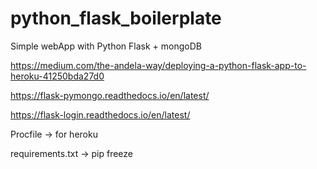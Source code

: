 # python_flask_boilerplate
Simple webApp with Python Flask + mongoDB


https://medium.com/the-andela-way/deploying-a-python-flask-app-to-heroku-41250bda27d0

https://flask-pymongo.readthedocs.io/en/latest/

https://flask-login.readthedocs.io/en/latest/

Procfile -> for heroku

requirements.txt -> pip freeze